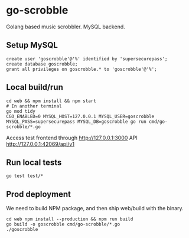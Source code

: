 # go-scrobble

Golang based music scrobbler. MySQL backend.


## Setup MySQL

    create user 'goscrobble'@'%' identified by 'supersecurepass';
    create database goscrobble;
    grant all privileges on goscrobble.* to 'goscrobble'@'%';

## Local build/run
    cd web && npm install && npm start
    # In another terminal
    go mod tidy
    CGO_ENABLED=0 MYSQL_HOST=127.0.0.1 MYSQL_USER=goscrobble MYSQL_PASS=supersecurepass MYSQL_DB=goscrobble go run cmd/go-scrobble/*.go

Access test frontend through http://127.0.0.1:3000 API http://127.0.0.1:42069/api/v1

## Run local tests
    go test test/*

## Prod deployment
We need to build NPM package, and then ship web/build with the binary.

    cd web npm install --production && npm run build
    go build -o goscrobble cmd/go-scrobble/*.go
    ./goscrobble